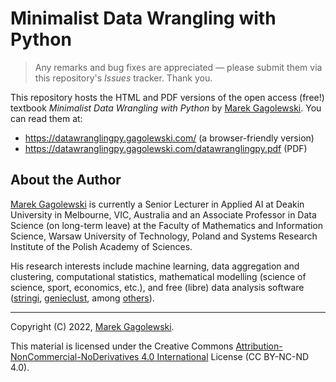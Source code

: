# Minimalist Data Wrangling with Python

> Any remarks and bug fixes are appreciated — please submit them via
> this repository's *Issues* tracker. Thank you.

This repository hosts the HTML and PDF versions of the open access (free!)
textbook *Minimalist Data Wrangling with Python* by [Marek Gagolewski][1].
You can read them at:

* https://datawranglingpy.gagolewski.com/ (a browser-friendly version)
* https://datawranglingpy.gagolewski.com/datawranglingpy.pdf (PDF)


## About the Author

[Marek Gagolewski][1]
is currently a Senior Lecturer in Applied AI at Deakin University
in Melbourne, VIC, Australia and an Associate Professor in Data Science
(on long-term leave) at the Faculty of Mathematics and Information Science,
Warsaw University of Technology, Poland and Systems Research Institute
of the Polish Academy of Sciences.

His research interests include machine learning, data aggregation
and clustering, computational statistics, mathematical modelling
(science of science, sport, economics, etc.), and free (libre) data
analysis software ([stringi](https://stringi.gagolewski.com),
[genieclust](https://genieclust.gagolewski.com),
among [others](https://github.com/gagolews)).


--------------------------------------------------------------------------------

Copyright (C) 2022, [Marek Gagolewski][1].

This material is licensed under the Creative Commons
[Attribution-NonCommercial-NoDerivatives 4.0 International][2] License
(CC BY-NC-ND 4.0).

[1]: https://www.gagolewski.com
[2]: https://creativecommons.org/licenses/by-nc-nd/4.0/
